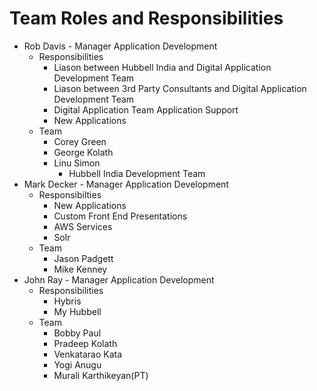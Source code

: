 # Team Roles and Responsibilities

* Rob Davis - Manager Application Development
    * Responsibilities
        * Liason between Hubbell India and Digital Application Development Team
        * Liason between 3rd Party Consultants and Digital Application Development Team
        * Digital Application Team Application Support
        * New Applications
    * Team
        * Corey Green
        * George Kolath
        * Linu Simon
            * Hubbell India Development Team
* Mark Decker - Manager Application Development
    * Responsibilties
        * New Applications
        * Custom Front End Presentations
        * AWS Services
        * Solr
    * Team
        * Jason Padgett
        * Mike Kenney
* John Ray - Manager Application Development
    * Responsibilities
        * Hybris
        * My Hubbell
    * Team
        * Bobby Paul
        * Pradeep Kolath
        * Venkatarao Kata
        * Yogi Anugu
        * Murali Karthikeyan(PT)
    